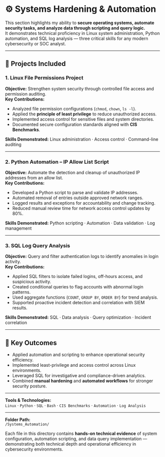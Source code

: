 # ⚙️ Systems Hardening & Automation

This section highlights my ability to **secure operating systems, automate security tasks, and analyze data through scripting and query logic.**  
It demonstrates technical proficiency in Linux system administration, Python automation, and SQL log analysis — three critical skills for any modern cybersecurity or SOC analyst.

---

## 📄 Projects Included

### 1. **Linux File Permissions Project**
**Objective:** Strengthen system security through controlled file access and permission auditing.  
**Key Contributions:**
- Analyzed file permission configurations (`chmod`, `chown`, `ls -l`).  
- Applied the **principle of least privilege** to reduce unauthorized access.  
- Implemented access control for sensitive files and system directories.  
- Documented secure configuration standards aligned with **CIS Benchmarks**.  

**Skills Demonstrated:** Linux administration · Access control · Command-line auditing  

---

### 2. **Python Automation – IP Allow List Script**
**Objective:** Automate the detection and cleanup of unauthorized IP addresses from an allow list.  
**Key Contributions:**
- Developed a Python script to parse and validate IP addresses.  
- Automated removal of entries outside approved network ranges.  
- Logged results and exceptions for accountability and change tracking.  
- Reduced manual review time for network access control updates by 80%.  

**Skills Demonstrated:** Python scripting · Automation · Data validation · Log management  

---

### 3. **SQL Log Query Analysis**
**Objective:** Query and filter authentication logs to identify anomalies in login activity.  
**Key Contributions:**
- Applied SQL filters to isolate failed logins, off-hours access, and suspicious activity.  
- Created conditional queries to flag accounts with abnormal login patterns.  
- Used aggregate functions (`COUNT`, `GROUP BY`, `ORDER BY`) for trend analysis.  
- Supported proactive incident detection and correlation with SIEM results.  

**Skills Demonstrated:** SQL · Data analysis · Query optimization · Incident correlation  

---

## 🧭 Key Outcomes
- Applied automation and scripting to enhance operational security efficiency.  
- Implemented least-privilege and access control across Linux environments.  
- Leveraged SQL for investigative and compliance-driven analytics.  
- Combined **manual hardening** and **automated workflows** for stronger security posture.  

---

**Tools & Technologies:**  
`Linux` · `Python` · `SQL` · `Bash` · `CIS Benchmarks` · `Automation` · `Log Analysis`  

---

**Folder Path:**  
`/Systems_Automation/`  

Each file in this directory contains **hands-on technical evidence** of system configuration, automation scripting, and data query implementation — demonstrating both technical depth and operational efficiency in cybersecurity environments.
